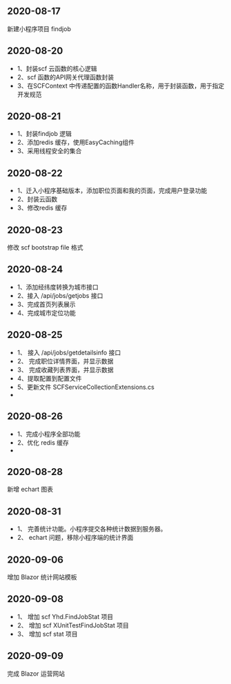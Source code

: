 ## 2020-08-17
新建小程序项目 findjob
## 2020-08-20
- 1、封装scf 云函数的核心逻辑
- 2、scf 函数的API网关代理函数封装
- 3、在SCFContext 中传递配置的函数Handler名称，用于封装函数，用于指定开发规范
## 2020-08-21
- 1、封装findjob 逻辑
- 2、添加redis 缓存，使用EasyCaching组件
- 3、采用线程安全的集合
## 2020-08-22
- 1、迁入小程序基础版本，添加职位页面和我的页面，完成用户登录功能
- 2、封装云函数
- 3、修改redis 缓存
## 2020-08-23
修改 scf bootstrap file 格式
## 2020-08-24
- 1、添加经纬度转换为城市接口
- 2、接入 /api/jobs/getjobs 接口
- 3、完成首页列表展示
- 4、完成城市定位功能
## 2020-08-25
- 1、 接入 /api/jobs/getdetailsinfo 接口
- 2、 完成职位详情界面，并显示数据
- 3、 完成收藏列表界面，并显示数据
- 4、提取配置到配置文件
- 5、更新文件 SCFServiceCollectionExtensions.cs
- 
## 2020-08-26

- 1、完成小程序全部功能
- 2、优化 redis 缓存
- 
## 2020-08-28
新增 echart 图表
## 2020-08-31
- 1、 完善统计功能。小程序提交各种统计数据到服务器。
- 2、 echart 问题，移除小程序端的统计界面
## 2020-09-06
增加 Blazor 统计网站模板
## 2020-09-08
- 1、 增加 scf Yhd.FindJobStat 项目
- 2、 增加 scf XUnitTestFindJobStat 项目
- 3、 增加 scf stat 项目
## 2020-09-09
完成 Blazor 运营网站
